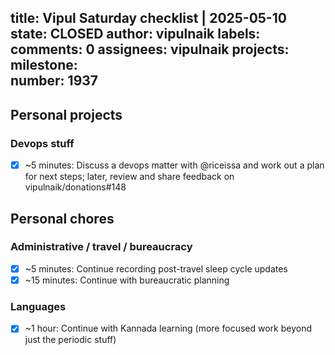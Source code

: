 title:	Vipul Saturday checklist | 2025-05-10
state:	CLOSED
author:	vipulnaik
labels:	
comments:	0
assignees:	vipulnaik
projects:	
milestone:	
number:	1937
--
## Personal projects

### Devops stuff

- [x] ~5 minutes: Discuss a devops matter with @riceissa and work out a plan for next steps; later, review and share feedback on vipulnaik/donations#148

## Personal chores

### Administrative / travel / bureaucracy

- [x] ~5 minutes: Continue recording post-travel sleep cycle updates
- [x] ~15 minutes: Continue with bureaucratic planning

### Languages

- [x] ~1 hour: Continue with Kannada learning (more focused work beyond just the periodic stuff)
